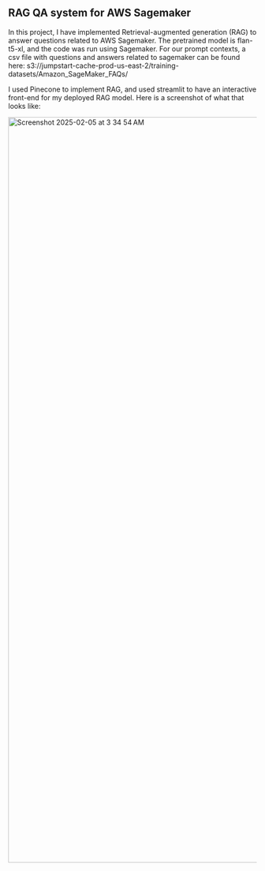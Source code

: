 ## RAG QA system for AWS Sagemaker

In this project, I have implemented Retrieval-augmented generation (RAG) to answer questions related to AWS Sagemaker. The pretrained model is flan-t5-xl, and the code was run using Sagemaker. 
For our prompt contexts, a csv file with questions and answers related to sagemaker can be found here: s3://jumpstart-cache-prod-us-east-2/training-datasets/Amazon_SageMaker_FAQs/

I used Pinecone to implement RAG, and used streamlit to have an interactive front-end for my deployed RAG model. Here is a screenshot of what that looks like:

<img width="1512" alt="Screenshot 2025-02-05 at 3 34 54 AM" src="https://github.com/user-attachments/assets/51a10532-1f78-4b1c-8b4b-c1edd8ee612f" />
